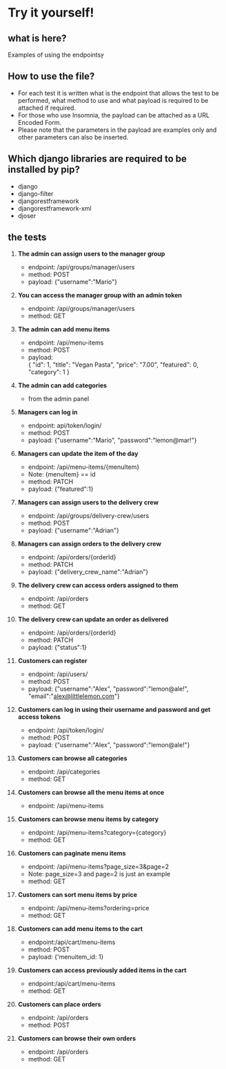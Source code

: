 # Try it yourself! #
## what is here? ##  
Examples of using the endpointsץ
## How to use the file? ##  
- For each test it is written what is the endpoint that allows the test to be performed, what method to use and what payload is required to be attached if required.  
- For those who use Insomnia, the payload can be attached as a URL Encoded Form.  
- Please note that the parameters in the payload are examples only and other parameters can also be inserted.  

## Which django libraries are required to be installed by pip? ##  
- django  
- django-filter  
- djangorestframework  
- djangorestframework-xml  
- djoser  

## the tests ##
1. **The admin can assign users to the manager group**  
   - endpoint: /api/groups/manager/users  
   - method: POST  
   - payload: {"username":"Mario"}

2. **You can access the manager group with an admin token**  
   - endpoint: /api/groups/manager/users  
   - method: GET

3. **The admin can add menu items**  
   - endpoint: /api/menu-items  
   - method: POST  
   - payload:  
     {
         "id": 1,
         "title": "Vegan Pasta",
         "price": "7.00",
         "featured": 0,
         "category": 1
     }

4. **The admin can add categories**  
   - from the admin panel

5. **Managers can log in**  
   - endpoint: api/token/login/  
   - method: POST  
   - payload: {"username":"Mario", "password":"lemon@mar!"}

6. **Managers can update the item of the day**  
   - endpoint: /api/menu-items/{menuItem}  
   - Note: {menuItem} == id  
   - method: PATCH  
   - payload: {"featured":1}

7. **Managers can assign users to the delivery crew**  
   - endpoint: /api/groups/delivery-crew/users  
   - method: POST  
   - payload: {"username":"Adrian"}

8. **Managers can assign orders to the delivery crew**  
   - endpoint: /api/orders/{orderId}  
   - method: PATCH  
   - payload: {"delivery_crew_name":"Adrian"}

9. **The delivery crew can access orders assigned to them**  
   - endpoint: /api/orders  
   - method: GET

10. **The delivery crew can update an order as delivered**  
    - endpoint: /api/orders/{orderId}  
    - method: PATCH  
    - payload: {"status":1}

11. **Customers can register**  
    - endpoint: /api/users/  
    - method: POST  
    - payload: {"username":"Alex", "password":"lemon@ale!", "email":"alex@littlelemon.com"}

12. **Customers can log in using their username and password and get access tokens**  
    - endpoint: /api/token/login/  
    - method: POST  
    - payload: {"username":"Alex", "password":"lemon@ale!"}

13. **Customers can browse all categories**  
    - endpoint: /api/categories  
    - method: GET

14. **Customers can browse all the menu items at once**  
    - endpoint: /api/menu-items

15. **Customers can browse menu items by category**  
    - endpoint: /api/menu-items?category={category}  
    - method: GET

16. **Customers can paginate menu items**  
    - endpoint: /api/menu-items?page_size=3&page=2  
    - Note: page_size=3 and page=2 is just an example  
    - method: GET

17. **Customers can sort menu items by price**  
    - endpoint: /api/menu-items?ordering=price  
    - method: GET

18. **Customers can add menu items to the cart**  
    - endpoint:/api/cart/menu-items  
    - method: POST  
    - payload: {'menuitem_id: 1}

19. **Customers can access previously added items in the cart**  
    - endpoint:/api/cart/menu-items  
    - method: GET

20. **Customers can place orders**  
    - endpoint: /api/orders  
    - method: POST

21. **Customers can browse their own orders**  
    - endpoint: /api/orders  
    - method: GET
